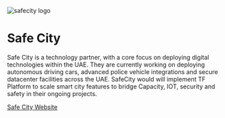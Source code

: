 ![safecity logo](safecity_logo.jpg)


# Safe City

Safe City is a technology partner, with a core focus on deploying digital technologies within the UAE. They are currently working on deploying autonomous driving cars, advanced police vehicle integrations and secure datacenter facilities across the UAE. SafeCity would will implement TF Platform to scale smart city features to bridge Capacity, IOT, security and safety in their ongoing projects. 

[Safe City Website](https://www.safecity.com)